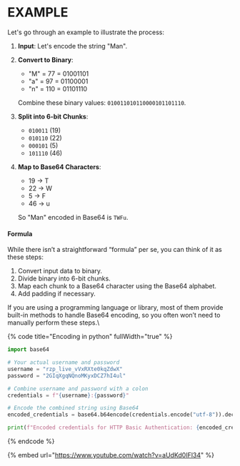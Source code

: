 # EXAMPLE



Let's go through an example to illustrate the process:

1. **Input**: Let's encode the string "Man".
2.  **Convert to Binary**:

    * "M" = 77 = 01001101
    * "a" = 97 = 01100001
    * "n" = 110 = 01101110

    Combine these binary values: `010011010110000101101110`.
3. **Split into 6-bit Chunks**:
   * `010011` (19)
   * `010110` (22)
   * `000101` (5)
   * `101110` (46)
4.  **Map to Base64 Characters**:

    * 19 -> T
    * 22 -> W
    * 5 -> F
    * 46 -> u

    So "Man" encoded in Base64 is `TWFu`.

#### Formula

While there isn’t a straightforward “formula” per se, you can think of it as these steps:

1. Convert input data to binary.
2. Divide binary into 6-bit chunks.
3. Map each chunk to a Base64 character using the Base64 alphabet.
4. Add padding if necessary.

If you are using a programming language or library, most of them provide built-in methods to handle Base64 encoding, so you often won’t need to manually perform these steps.\




{% code title="Encoding in python" fullWidth="true" %}
```python
import base64

# Your actual username and password
username = "rzp_live_vVxRXte0kqZdwX"
password = "2GIqXgqNQnoMKyxDCZ7hI4ul"

# Combine username and password with a colon
credentials = f"{username}:{password}"

# Encode the combined string using Base64
encoded_credentials = base64.b64encode(credentials.encode("utf-8")).decode("utf-8")

print(f"Encoded credentials for HTTP Basic Authentication: {encoded_credentials}")
```
{% endcode %}

{% embed url="https://www.youtube.com/watch?v=aUdKd0IFl34" %}
